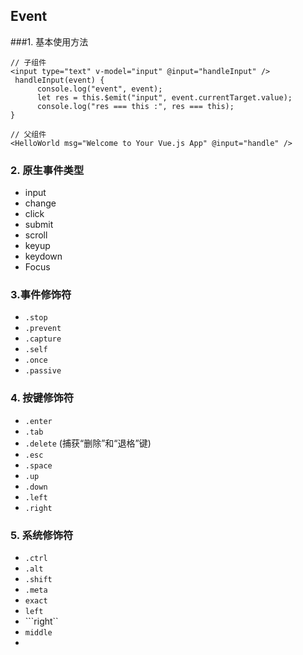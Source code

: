 ## Event

###1. 基本使用方法

```vue
// 子组件
<input type="text" v-model="input" @input="handleInput" />
 handleInput(event) {
      console.log("event", event);
      let res = this.$emit("input", event.currentTarget.value);
      console.log("res === this :", res === this);
}
```

```vue
// 父组件
<HelloWorld msg="Welcome to Your Vue.js App" @input="handle" />
```

### 2. 原生事件类型

* input
* change
* click
* submit
* scroll
* keyup
* keydown
* Focus

### 3.事件修饰符

- `.stop`
- `.prevent`
- `.capture`
- `.self`
- `.once`
- `.passive`

### 4. 按键修饰符

* `.enter`
* `.tab`
* `.delete` (捕获“删除”和“退格”键)
* `.esc`
* `.space`
* `.up`
* `.down`
* `.left`
* `.right`

### 5. 系统修饰符

- `.ctrl`
- `.alt`
- `.shift`
- `.meta`
- ```exact```
- ```left```
- ```right``
- ```middle```
- 